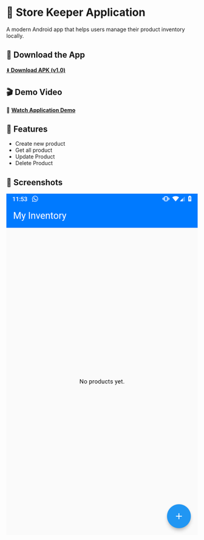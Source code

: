 # 📱 Store Keeper Application

A modern Android app that helps users manage their product inventory locally.

## 🚀 Download the App

[⬇️ **Download APK (v1.0)**](https://drive.google.com/uc?export=download&id=10k3_vjlnoIWzquKuzYMVh5S8DOV-dyLT)

## 🎬 Demo Video

🎥 [**Watch Application Demo**](https://drive.google.com/file/d/1emUBhJOC9irA-aolBIMBpDHAAde4_VUr/view?usp=sharing)

## 🧩 Features

- Create new product
- Get all product
- Update Product
- Delete Product

## 📸 Screenshots

![App Screenshot](screenshot/flutter_01.png)





